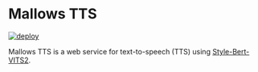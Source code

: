 # Mallows TTS

[![deploy](https://github.com/malvaceae/tts.mallows.io/actions/workflows/deploy.yml/badge.svg)](https://github.com/malvaceae/tts.mallows.io/actions/workflows/deploy.yml)

Mallows TTS is a web service for text-to-speech (TTS) using [Style-Bert-VITS2](https://github.com/malvaceae/Style-Bert-VITS2).
